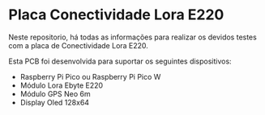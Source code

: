 # Placa Conectividade Lora E220

Neste repositorio, há todas as informações para realizar os devidos testes com a placa de Conectividade Lora E220. 

Esta PCB foi desenvolvida para suportar os seguintes dispositivos:

- Raspberry Pi Pico ou Raspberry Pi Pico W
- Módulo Lora Ebyte E220
- Módulo GPS Neo 6m
- Display Oled 128x64

